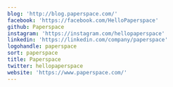 ```yaml
---
blog: 'http://blog.paperspace.com/'
facebook: 'https://facebook.com/HelloPaperspace'
github: Paperspace
instagram: 'https://instagram.com/hellopaperspace'
linkedin: 'https://linkedin.com/company/paperspace'
logohandle: paperspace
sort: paperspace
title: Paperspace
twitter: hellopaperspace
website: 'https://www.paperspace.com/'
---
```

